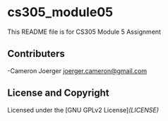 # cs305_module05
This README file is for CS305 Module 5 Assignment

## Contributers
-Cameron Joerger <joerger.cameron@gmail.com>

## License and Copyright
 Licensed under the [GNU GPLv2 License]_(LICENSE)_
